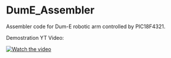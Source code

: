 # DumE_Assembler
Assembler code for Dum-E robotic arm controlled by PIC18F4321.


Demostration YT Video:

[![Watch the video](https://img.youtube.com/vi/weP21LxjUV0/maxresdefault.jpg)](https://youtu.be/weP21LxjUV0)
